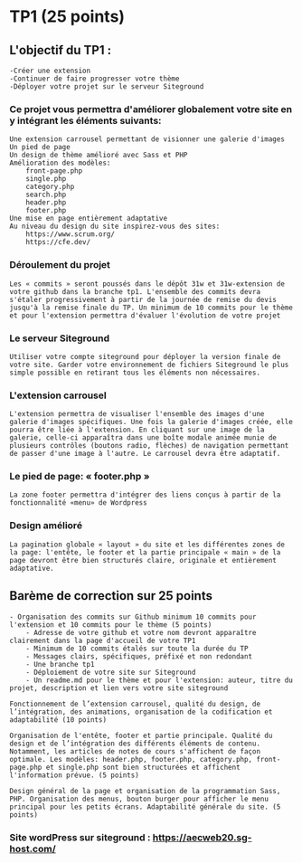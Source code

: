 # TP1 (25 points)
## L'objectif du TP1 :

    -Créer une extension
    -Continuer de faire progresser votre thème
    -Déployer votre projet sur le serveur Siteground

### Ce projet vous permettra d'améliorer globalement votre site en y intégrant les éléments suivants:

    Une extension carrousel permettant de visionner une galerie d'images
    Un pied de page
    Un design de thème amélioré avec Sass et PHP
    Amélioration des modèles:
        front-page.php
        single.php
        category.php
        search.php
        header.php
        footer.php
    Une mise en page entièrement adaptative
    Au niveau du design du site inspirez-vous des sites:
        https://www.scrum.org/
        https://cfe.dev/

### Déroulement du projet

    Les « commits » seront poussés dans le dépôt 31w et 31w-extension de votre github dans la branche tp1. L'ensemble des commits devra s'étaler progressivement à partir de la journée de remise du devis jusqu'à la remise finale du TP. Un minimum de 10 commits pour le thème et pour l'extension permettra d'évaluer l'évolution de votre projet

### Le serveur Siteground

    Utiliser votre compte siteground pour déployer la version finale de votre site. Garder votre environnement de fichiers Siteground le plus simple possible en retirant tous les éléments non nécessaires.

### L'extension carrousel

    L'extension permettra de visualiser l'ensemble des images d'une galerie d'images spécifiques. Une fois la galerie d'images créée, elle pourra être liée à l'extension. En cliquant sur une image de la galerie, celle-ci apparaîtra dans une boîte modale animée munie de plusieurs contrôles (boutons radio, flèches) de navigation permettant de passer d'une image à l'autre. Le carrousel devra être adaptatif.

### Le pied de page: « footer.php »

    La zone footer permettra d'intégrer des liens conçus à partir de la fonctionnalité «menu» de Wordpress

### Design amélioré

    La pagination globale « layout » du site et les différentes zones de la page: l'entête, le footer et la partie principale « main » de la page devront être bien structurés claire, originale et entièrement adaptative.

## Barème de correction sur 25 points

    - Organisation des commits sur Github minimum 10 commits pour l'extension et 10 commits pour le thème (5 points)
        - Adresse de votre github et votre nom devront apparaître clairement dans la page d'accueil de votre TP1
        - Minimum de 10 commits étalés sur toute la durée du TP
        - Messages clairs, spécifiques, préfixé et non redondant
        - Une branche tp1
        - Déploiement de votre site sur Siteground
        - Un readme.md pour le thème et pour l'extension: auteur, titre du projet, description et lien vers votre site siteground

    Fonctionnement de l’extension carrousel, qualité du design, de l’intégration, des animations, organisation de la codification et adaptabilité (10 points)

    Organisation de l'entête, footer et partie principale. Qualité du design et de l’intégration des différents éléments de contenu. Notamment, les articles de notes de cours s'affichent de façon optimale. Les modèles: header.php, footer.php, category.php, front-page.php et single.php sont bien structurées et affichent l'information prévue. (5 points)

    Design général de la page et organisation de la programmation Sass, PHP. Organisation des menus, bouton burger pour afficher le menu principal pour les petits écrans. Adaptabilité générale du site. (5 points)


### Site wordPress sur siteground : https://aecweb20.sg-host.com/